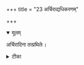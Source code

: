 +++
title = "23 अर्चिराद्यधिकरणम्"

+++


<details open><summary>मूलम्</summary>

अर्चिरादिना तत्प्रथितेः।
</details>



<details><summary>टीका</summary>

एकोऽर्चिरादिस्सर्वत्र ह्युच्यते तेन गच्छति । मार्गेणैवेति तस्यैव प्रत्यभिज्ञानतः श्रुतौ ॥ [509]
</details>

